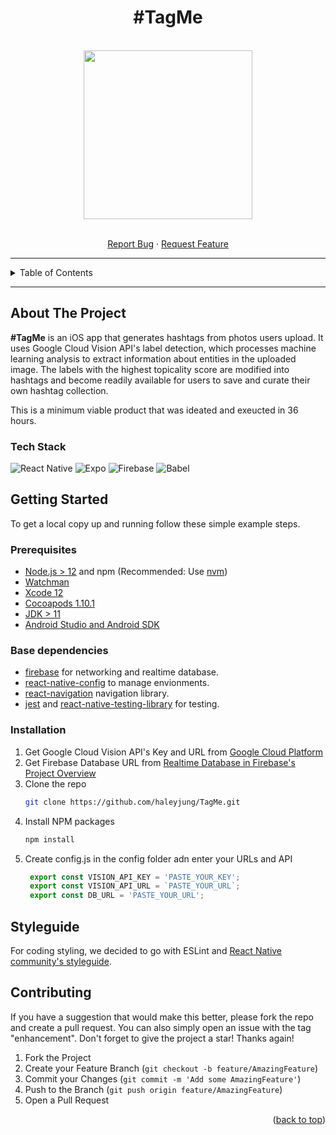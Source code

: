 <div align="center">
<h1 align="center">#TagMe</h1>
<br />
  <img src='./assets/TagMe_demo.gif' width="270"  align="center"/>

  <p align="center">
    <br />
    <a href="https://github.com/haleyjung/TagMe/issues">Report Bug</a>
    ·
    <a href="https://github.com/haleyjung/TagMe/issues">Request Feature</a>
  </p>
</div>

---

<details>
  <summary>Table of Contents</summary>
  <ol>
    <li>
      <a href="#about-the-project">About The Project</a>
      <ul>
        <li><a href="#tech-stack">Tech Stack</a>
      </ul>
    </li>
    <li>
      <a href="#getting-started">Getting Started</a>
      <ul>
        <li><a href="#prerequisites">Prerequisites</a></li>
        <li><a href="#base-dependencies">Base dependencies</a></li>
        <li><a href="#installation">Installation</a></li>
      </ul>
    </li>
    <li><a href="#styleguide">Styleguide</a></li>
    <li><a href="#contributing">Contributing</a></li>
  </ol>
</details>

---
## About The Project

**#TagMe** is an iOS app that generates hashtags from photos users upload. It uses Google Cloud Vision API's label detection, which processes machine learning analysis to extract information about entities in the uploaded image. The labels with the highest topicality score are modified into hashtags and become readily available for users to save and curate their own hashtag collection.

This is a minimum viable product that was ideated and exeucted in 36 hours.

### Tech Stack

![React Native](https://img.shields.io/badge/-React_Native-61DAFB?logo=react&logoColor=white&style=for-the-badge)
![Expo](https://img.shields.io/badge/-Expo-000020?logo=expo&logoColor=white&style=for-the-badge)
![Firebase](https://img.shields.io/badge/-Firebase-FFC300?logo=firebase&logoColor=white&style=for-the-badge)
![Babel](https://img.shields.io/badge/-Babel-F9DC3E?logo=babel&logoColor=white&style=for-the-badge)

## Getting Started

To get a local copy up and running follow these simple example steps.

### Prerequisites

- [Node.js > 12](https://nodejs.org) and npm (Recommended: Use [nvm](https://github.com/nvm-sh/nvm))
- [Watchman](https://facebook.github.io/watchman)
- [Xcode 12](https://developer.apple.com/xcode)
- [Cocoapods 1.10.1](https://cocoapods.org)
- [JDK > 11](https://www.oracle.com/java/technologies/javase-jdk11-downloads.html)
- [Android Studio and Android SDK](https://developer.android.com/studio)

### Base dependencies

- [firebase](https://github.com/firebase/) for networking and realtime database.
- [react-native-config](https://github.com/luggit/react-native-config) to manage envionments.
- [react-navigation](https://reactnavigation.org/) navigation library.
- [jest](https://facebook.github.io/jest/) and [react-native-testing-library](https://callstack.github.io/react-native-testing-library/) for testing.

### Installation

1. Get Google Cloud Vision API's Key and URL from [Google Cloud Platform](https://console.cloud.google.com/)
2. Get Firebase Database URL from [Realtime Database in Firebase's Project Overview](https://console.firebase.google.com/)
3. Clone the repo
   ```sh
   git clone https://github.com/haleyjung/TagMe.git
   ```
3. Install NPM packages
   ```sh
   npm install
   ```
4. Create config.js in the config folder adn enter your URLs and API
   ```js
    export const VISION_API_KEY = 'PASTE_YOUR_KEY';
    export const VISION_API_URL = `PASTE_YOUR_URL`;
    export const DB_URL = 'PASTE_YOUR_URL';
   ```

## Styleguide

For coding styling, we decided to go with ESLint and [React Native community's styleguide](https://github.com/facebook/react-native/tree/main/packages/eslint-config-react-native-community#readme).

## Contributing

If you have a suggestion that would make this better, please fork the repo and create a pull request. You can also simply open an issue with the tag "enhancement".
Don't forget to give the project a star! Thanks again!

1. Fork the Project
2. Create your Feature Branch (`git checkout -b feature/AmazingFeature`)
3. Commit your Changes (`git commit -m 'Add some AmazingFeature'`)
4. Push to the Branch (`git push origin feature/AmazingFeature`)
5. Open a Pull Request

<p align="right">(<a href="#top">back to top</a>)</p>


<!-- MARKDOWN LINKS & IMAGES -->
<!-- https://www.markdownguide.org/basic-syntax/#reference-style-links -->
[contributors-shield]: https://img.shields.io/github/contributors/github_username/repo_name.svg?style=for-the-badge
[contributors-url]: https://github.com/github_username/repo_name/graphs/contributors
[forks-shield]: https://img.shields.io/github/forks/github_username/repo_name.svg?style=for-the-badge
[forks-url]: https://github.com/github_username/repo_name/network/members
[stars-shield]: https://img.shields.io/github/stars/github_username/repo_name.svg?style=for-the-badge
[stars-url]: https://github.com/github_username/repo_name/stargazers
[issues-shield]: https://img.shields.io/github/issues/github_username/repo_name.svg?style=for-the-badge
[issues-url]: https://github.com/github_username/repo_name/issues
[license-shield]: https://img.shields.io/github/license/github_username/repo_name.svg?style=for-the-badge
[license-url]: https://github.com/github_username/repo_name/blob/master/LICENSE.txt
[linkedin-shield]: https://img.shields.io/badge/-LinkedIn-black.svg?style=for-the-badge&logo=linkedin&colorB=555
[linkedin-url]: https://linkedin.com/in/linkedin_username
[product-screenshot]: images/screenshot.png
